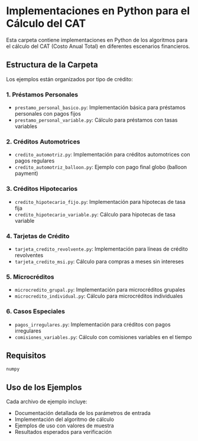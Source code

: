 # Implementaciones en Python para el Cálculo del CAT

Esta carpeta contiene implementaciones en Python de los algoritmos para el cálculo del CAT (Costo Anual Total) en diferentes escenarios financieros.

## Estructura de la Carpeta

Los ejemplos están organizados por tipo de crédito:

### 1. Préstamos Personales
- `prestamo_personal_basico.py`: Implementación básica para préstamos personales con pagos fijos
- `prestamo_personal_variable.py`: Cálculo para préstamos con tasas variables

### 2. Créditos Automotrices
- `credito_automotriz.py`: Implementación para créditos automotrices con pagos regulares
- `credito_automotriz_balloon.py`: Ejemplo con pago final globo (balloon payment)

### 3. Créditos Hipotecarios
- `credito_hipotecario_fijo.py`: Implementación para hipotecas de tasa fija
- `credito_hipotecario_variable.py`: Cálculo para hipotecas de tasa variable

### 4. Tarjetas de Crédito
- `tarjeta_credito_revolvente.py`: Implementación para líneas de crédito revolventes
- `tarjeta_credito_msi.py`: Cálculo para compras a meses sin intereses

### 5. Microcréditos
- `microcredito_grupal.py`: Implementación para microcréditos grupales
- `microcredito_individual.py`: Cálculo para microcréditos individuales

### 6. Casos Especiales
- `pagos_irregulares.py`: Implementación para créditos con pagos irregulares
- `comisiones_variables.py`: Cálculo con comisiones variables en el tiempo

## Requisitos

```
numpy
```

## Uso de los Ejemplos

Cada archivo de ejemplo incluye:
- Documentación detallada de los parámetros de entrada
- Implementación del algoritmo de cálculo
- Ejemplos de uso con valores de muestra
- Resultados esperados para verificación